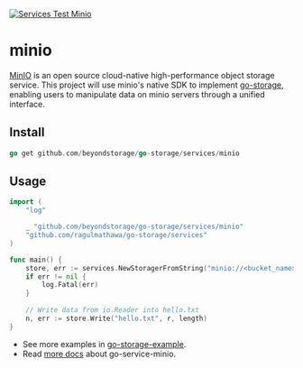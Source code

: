 [![Services Test Minio](https://github.com/beyondstorage/go-storage/actions/workflows/services-test-minio.yml/badge.svg)](https://github.com/beyondstorage/go-storage/actions/workflows/services-test-minio.yml)

# minio

[MinIO](https://min.io/) is an open source cloud-native high-performance object
storage service. This project will use minio's native SDK to implement
[go-storage](https://github.com/beyondstorage/go-storage/), enabling users to
manipulate data on minio servers through a unified interface.

## Install

```go
go get github.com/beyondstorage/go-storage/services/minio
```

## Usage

```go
import (
	"log"

	_ "github.com/beyondstorage/go-storage/services/minio"
	"github.com/ragulmathawa/go-storage/services"
)

func main() {
	store, err := services.NewStoragerFromString("minio://<bucket_name>/<work_dir>?credential=hmac:<access_key>:<secret_key>&endpoint=https:<host>:<port>")
	if err != nil {
		log.Fatal(err)
	}
	
	// Write data from io.Reader into hello.txt
	n, err := store.Write("hello.txt", r, length)
}
```

- See more examples in
  [go-storage-example](https://github.com/beyondstorage/go-storage-example).
- Read [more docs](https://beyondstorage.io/docs/go-storage/services/minio)
  about go-service-minio.
